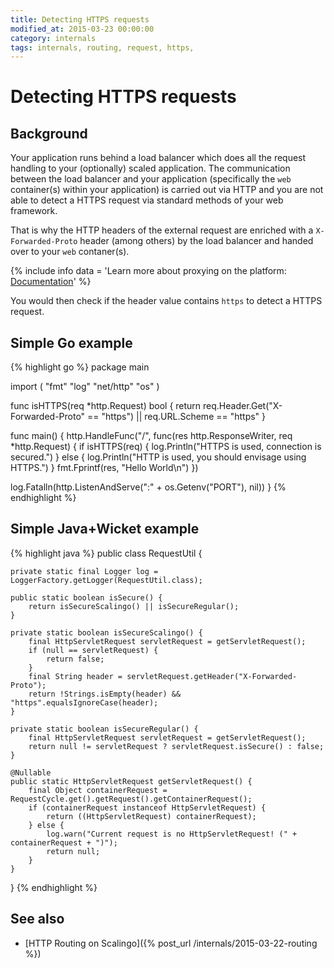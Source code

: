 ```yaml
---
title: Detecting HTTPS requests
modified_at: 2015-03-23 00:00:00
category: internals
tags: internals, routing, request, https,
---
```


# Detecting HTTPS requests

## Background

Your application runs behind a load balancer which does all the request handling
to your (optionally) scaled application. The communication between the load
balancer and your application (specifically the `web` container(s) within your
application) is carried out via HTTP and you are not able to detect a HTTPS
request via standard methods of your web framework.

That is why the HTTP headers of the external request are enriched with
a `X-Forwarded-Proto` header (among others) by the load balancer and handed
over to your `web` contaner(s).

{% include info data = 'Learn more about proxying on the platform: <a href="/internals/routing.html">Documentation</a>' %}

You would then check if the header value contains `https` to detect a HTTPS
request.

## Simple Go example

{% highlight go %}
package main

import (
  "fmt"
  "log"
  "net/http"
  "os"
)

func isHTTPS(req *http.Request) bool {
  return req.Header.Get("X-Forwarded-Proto" == "https") || req.URL.Scheme == "https"
}

func main() {
  http.HandleFunc("/", func(res http.ResponseWriter, req *http.Request) {
    if isHTTPS(req) {
      log.Println("HTTPS is used, connection is secured.")
    } else {
      log.Println("HTTP is used, you should envisage using HTTPS.")
    }
    fmt.Fprintf(res, "Hello World\n")
  })

  log.Fatalln(http.ListenAndServe(":" + os.Getenv("PORT"), nil))
}
{% endhighlight %}

## Simple Java+Wicket example

{% highlight java %}
public class RequestUtil {

	private static final Logger log = LoggerFactory.getLogger(RequestUtil.class);

	public static boolean isSecure() {
		return isSecureScalingo() || isSecureRegular();
	}

	private static boolean isSecureScalingo() {
		final HttpServletRequest servletRequest = getServletRequest();
		if (null == servletRequest) {
			return false;
		}
		final String header = servletRequest.getHeader("X-Forwarded-Proto");
		return !Strings.isEmpty(header) && "https".equalsIgnoreCase(header);
	}

	private static boolean isSecureRegular() {
		final HttpServletRequest servletRequest = getServletRequest();
		return null != servletRequest ? servletRequest.isSecure() : false;
	}

	@Nullable
	public static HttpServletRequest getServletRequest() {
		final Object containerRequest = RequestCycle.get().getRequest().getContainerRequest();
		if (containerRequest instanceof HttpServletRequest) {
			return ((HttpServletRequest) containerRequest);
		} else {
			log.warn("Current request is no HttpServletRequest! (" + containerRequest + ")");
			return null;
		}
	}
}
{% endhighlight %}

## See also

* [HTTP Routing on Scalingo]({% post_url /internals/2015-03-22-routing %})
